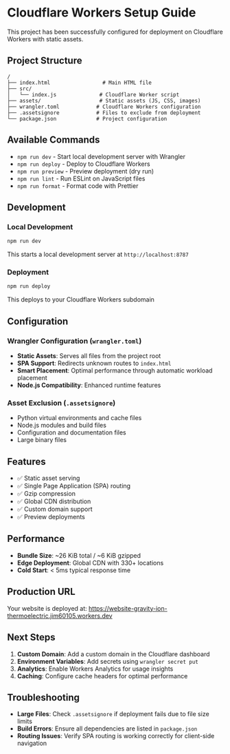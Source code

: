 # Cloudflare Workers Setup Guide

This project has been successfully configured for deployment on Cloudflare Workers with static assets.

## Project Structure

```
/
├── index.html                 # Main HTML file
├── src/
│   └── index.js              # Cloudflare Worker script
├── assets/                   # Static assets (JS, CSS, images)
├── wrangler.toml            # Cloudflare Workers configuration
├── .assetsignore            # Files to exclude from deployment
└── package.json             # Project configuration
```

## Available Commands

- `npm run dev` - Start local development server with Wrangler
- `npm run deploy` - Deploy to Cloudflare Workers
- `npm run preview` - Preview deployment (dry run)
- `npm run lint` - Run ESLint on JavaScript files
- `npm run format` - Format code with Prettier

## Development

### Local Development
```bash
npm run dev
```
This starts a local development server at `http://localhost:8787`

### Deployment
```bash
npm run deploy
```
This deploys to your Cloudflare Workers subdomain

## Configuration

### Wrangler Configuration (`wrangler.toml`)
- **Static Assets**: Serves all files from the project root
- **SPA Support**: Redirects unknown routes to `index.html`
- **Smart Placement**: Optimal performance through automatic workload placement
- **Node.js Compatibility**: Enhanced runtime features

### Asset Exclusion (`.assetsignore`)
- Python virtual environments and cache files
- Node.js modules and build files
- Configuration and documentation files
- Large binary files

## Features

- ✅ Static asset serving
- ✅ Single Page Application (SPA) routing
- ✅ Gzip compression
- ✅ Global CDN distribution
- ✅ Custom domain support
- ✅ Preview deployments

## Performance

- **Bundle Size**: ~26 KiB total / ~6 KiB gzipped
- **Edge Deployment**: Global CDN with 330+ locations
- **Cold Start**: < 5ms typical response time

## Production URL

Your website is deployed at:
https://website-gravity-ion-thermoelectric.jim60105.workers.dev

## Next Steps

1. **Custom Domain**: Add a custom domain in the Cloudflare dashboard
2. **Environment Variables**: Add secrets using `wrangler secret put`
3. **Analytics**: Enable Workers Analytics for usage insights
4. **Caching**: Configure cache headers for optimal performance

## Troubleshooting

- **Large Files**: Check `.assetsignore` if deployment fails due to file size limits
- **Build Errors**: Ensure all dependencies are listed in `package.json`
- **Routing Issues**: Verify SPA routing is working correctly for client-side navigation

